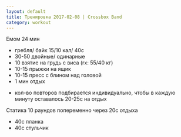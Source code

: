 ```yaml
---
layout: default
title: Тренировка 2017-02-08 | Crossbox Band
category: workout
---
```


Емом 24 мин
- гребля/ байк 15/10 кал/ 40с
- 30-50 двойные/ одинарные
- 10 взятие на грудь с виса (rx: 55/40 кг)
- 10-15 прыжки на ящик
- 10-15 пресс с блином над головой
- 1 мин отдых
* кол-во повторов подбирается индивидуально, чтобы в каждую минуту оставалось 20-25с на отдых

Статика 10 раундов попеременно через 20с отдыха
- 40с планка
- 40с стульчик
